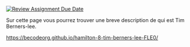 [![Review Assignment Due Date](https://classroom.github.com/assets/deadline-readme-button-24ddc0f5d75046c5622901739e7c5dd533143b0c8e959d652212380cedb1ea36.svg)](https://classroom.github.com/a/beaczqnd)

Sur cette page vous pourrez trouver une breve description de qui est Tim Berners-lee.

https://becodeorg.github.io/hamilton-8-tim-berners-lee-FLE0/